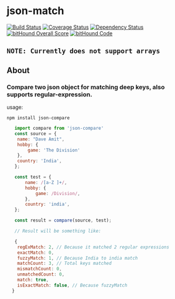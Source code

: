 # json-match
[![Build Status](https://travis-ci.org/daveamit/json-match.svg?branch=master)](https://travis-ci.org/daveamit/json-match) [![Coverage Status](https://coveralls.io/repos/github/daveamit/json-match/badge.svg)](https://coveralls.io/github/daveamit/json-match) [![Dependency Status](https://gemnasium.com/badges/github.com/daveamit/json-match.svg)](https://gemnasium.com/github.com/daveamit/json-match) [![bitHound Overall Score](https://www.bithound.io/github/daveamit/json-match/badges/score.svg)](https://www.bithound.io/github/daveamit/json-match) [![bitHound Code](https://www.bithound.io/github/daveamit/json-match/badges/code.svg)](https://www.bithound.io/github/daveamit/json-match)

## `NOTE: Currently does not support arrays`

## About
### Compare two json object for matching deep keys, also supports regular-expression.

usage:
```
npm install json-compare
```

```javascript
   import compare from 'json-compare'
   const source = {
    name: "Dave Amit",
    hobby: {
        game: 'The Division'
    },
    country: 'India',
   };

   const test = {
       name: /[a-Z ]+/,
       hobby: {
           game: /Division/,
       },
       country: 'india',
   };

   const result = compare(source, test);

   // Result will be something like:

   {
    regExMatch: 2, // Because it matched 2 regular expressions
    exactMatch: 0, 
    fuzzyMatch: 1, // Because India to india match
    matchCount: 3, // Total keys matched
    mismatchCount: 0,
    unmatchedCount: 0,
    match: true,
    isExactMatch: false, // Because fuzzyMatch
  }
```